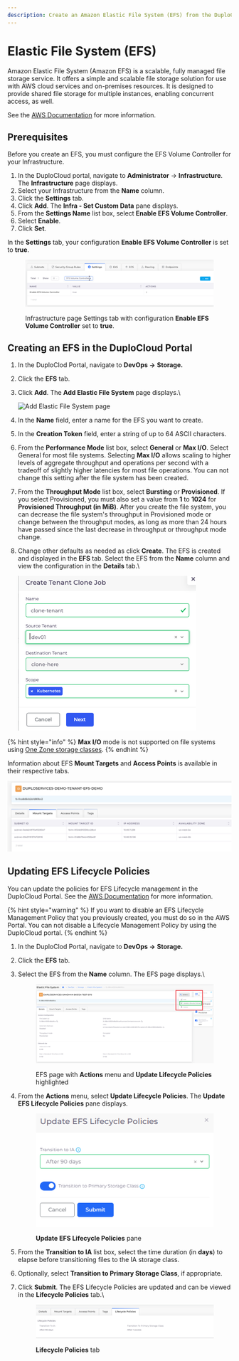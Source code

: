 ```yaml
---
description: Create an Amazon Elastic File System (EFS) from the DuploCloud Portal
---
```


# Elastic File System (EFS)

Amazon Elastic File System (Amazon EFS) is a scalable, fully managed file storage service. It offers a simple and scalable file storage solution for use with AWS cloud services and on-premises resources. It is designed to provide shared file storage for multiple instances, enabling concurrent access, as well.

See the [AWS Documentation](https://docs.aws.amazon.com/efs/latest/ug/storage-classes.html) for more information.

## Prerequisites

Before you create an EFS, you must configure the EFS Volume Controller for your Infrastructure.

1. In the DuploCloud portal, navigate to **Administrator** -> **Infrastructure**. The **Infrastructure** page displays.
2. Select your Infrastructure from the **Name** column.&#x20;
3. Click the **Settings** tab.
4. Click **Add**. The **Infra - Set Custom Data** pane displays.
5. From the **Settings Name** list box, select **Enable EFS Volume Controller**.
6. Select **Enable**.
7. Click **Set**.

In the **Settings** tab, your configuration **Enable EFS Volume Controller** is set to **true**.&#x20;

<figure><img src="../../.gitbook/assets/EKS_VC.png" alt=""><figcaption><p>Infrastructure page Settings tab with configuration <strong>Enable EFS Volume Controller</strong> set to <strong>true</strong>.</p></figcaption></figure>

## Creating an EFS in the DuploCloud Portal

1. In the DuploClod Portal, navigate to **DevOps ->** **Storage.**
2. Click the **EFS** tab.&#x20;
3.  Click **Add**. The **Add Elastic File System** page displays.\


    ![Add Elastic File System page](<../../.gitbook/assets/image (24) (3).png>)


4. In the **Name** field, enter a name for the EFS you want to create.
5. In the **Creation Token** field, enter a string of up to 64 ASCII characters.
6. From the **Performance Mode** list box, select **General** or **Max I/O**. Select General for most file systems. Selecting **Max I/O** allows scaling to higher levels of aggregate throughput and operations per second with a tradeoff of slightly higher latencies for most file operations. You can not change this setting after the file system has been created.&#x20;
7. From the **Throughput Mode** list box, select **Bursting** or **Provisioned**. If you select Provisioned, you must also set a value from **1** to **1024** for **Provisioned Throughput (in MiB)**. After you create the file system, you can decrease the file system's throughput in Provisioned mode or change between the throughput modes, as long as more than 24 hours have passed since the last decrease in throughput or throughput mode change.
8.  Change other defaults as needed as click **Create**. The EFS is created and displayed in the **EFS** tab. Select the EFS from the **Name** column and view the configuration in the **Details** tab.\


    ![EFS Details](<../../.gitbook/assets/image (9) (4).png>)

{% hint style="info" %}
**Max I/O** mode is not supported on file systems using [One Zone storage classes](https://docs.aws.amazon.com/efs/latest/ug/storage-classes.html).
{% endhint %}

Information about EFS **Mount Targets** and **Access Points** is available in their respective tabs.

![Mount Target tab details](<../../.gitbook/assets/image (8).png>)

## Updating EFS Lifecycle Policies

You can update the policies for EFS Lifecycle management in the DuploCloud Portal. See the [AWS Documentation](https://docs.aws.amazon.com/efs/latest/ug/storage-classes.html) for more information.

{% hint style="warning" %}
If you want to disable an EFS Lifecycle Management Policy that you previously created, you must do so in the AWS Portal. You can not disable a Lifecycle Management Policy by using the DuploCloud portal.
{% endhint %}

1. In the DuploClod Portal, navigate to **DevOps ->** **Storage.**
2. Click the **EFS** tab.&#x20;
3.  Select the EFS from the **Name** column. The EFS page displays.\


    <figure><img src="../../.gitbook/assets/efs_lc1.png" alt=""><figcaption><p>EFS page with <strong>Actions</strong> menu and <strong>Update Lifecycle Policies</strong> highlighted</p></figcaption></figure>


4.  From the **Actions** menu, select **Update Lifecycle Policies**. The **Update EFS Lifecycle Policies** pane displays.

    <figure><img src="../../.gitbook/assets/efs_lc2.png" alt=""><figcaption><p><strong>Update EFS Lifecycle Policies</strong> pane</p></figcaption></figure>
5. From the **Transition to IA** list box, select the time duration (in **days**) to elapse before transitioning files to the IA storage class.
6. Optionally, select **Transition to Primary Storage Class**, if appropriate.
7.  Click **Submit**. The EFS Lifecycle Policies are updated and can be viewed in the **Lifecycle Policies** tab.\


    <figure><img src="../../.gitbook/assets/efs_lc3.png" alt=""><figcaption><p><strong>Lifecycle Policies</strong> tab</p></figcaption></figure>
